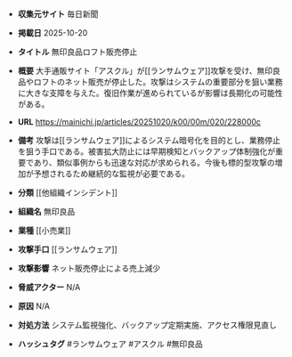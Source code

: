 - **収集元サイト**
毎日新聞

- **掲載日**
2025-10-20

- **タイトル**
無印良品ロフト販売停止

- **概要**
大手通販サイト「アスクル」が[[ランサムウェア]]攻撃を受け、無印良品やロフトのネット販売が停止した。攻撃はシステムの重要部分を狙い業務に大きな支障を与えた。復旧作業が進められているが影響は長期化の可能性がある。

- **URL**
https://mainichi.jp/articles/20251020/k00/00m/020/228000c

- **備考**
攻撃は[[ランサムウェア]]によるシステム暗号化を目的とし、業務停止を狙う手口である。被害拡大防止には早期検知とバックアップ体制強化が重要であり、類似事例からも迅速な対応が求められる。今後も標的型攻撃の増加が予想されるため継続的な監視が必要である。

- **分類**
[[他組織インシデント]]

- **組織名**
無印良品

- **業種**
[[小売業]]

- **攻撃手口**
[[ランサムウェア]]

- **攻撃影響**
ネット販売停止による売上減少

- **脅威アクター**
N/A

- **原因**
N/A

- **対処方法**
システム監視強化、バックアップ定期実施、アクセス権限見直し

- **ハッシュタグ**
#ランサムウェア #アスクル #無印良品
